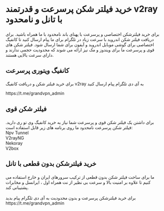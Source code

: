 <h1 align="left">خرید فیلتر شکن پرسرعت و قدرتمند v2ray با تانل و نامحدود</h1>

###

<p align="left">برای خرید فیلترشکن اختصاصی و پرسرعت با پهنای باند نامحدود با ما همراه باشید. برای دریافت فیلتر شکن اندروید با سرعت زیاد در تلگرام برای ما پیام ارسال کنید تا کانفیگ اختصاصی برای گوشی موبایل اندروید و آیفون برای شما ارسال شود. فیلتر شکن های قوی و پرسرعت ما برای ویندوز و مک نیز ارائه می شوند که محدودیت حجمی ندارند و دارای سرعت بالایی هستند.</p>

###

<h2 align="left">کانفیگ ویتوری پرسرعت</h2>

###
<p>برای خرید فیلتر شکن و دریافت کانفیگ  v2ray به آی دی تلگرام پیام ارسال کنید</p>
<p align="left">https://t.me/grandvpn_admin</p>

###

<h2 align="left">فیلتر شکن قوی</h2>

###

<p align="left">برای داشتن یک فیلتر شکن قوی و پرسرعت شما نیاز به خرید کانفیگ وی تو ری دارید. فیلتر شکن پرسرعت نامحدود ما روی برنامه های زیر قابل استفاده است:<br>Npv Tunnel<br>V2rayNG<br>Nekoray<br>V2box</p>

###

<h2 align="left">خرید فیلترشکن بدون قطعی با تانل</h2>

###

<p align="left">ما برای ساخت فیلتر شکن بدون قطعی از ترکیب سرورهای ایران و خارج استفاده می کنیم تا علاوه بر امنیت بالا و سرعت بی نظیر از نت همراه اول ، ایرانسل و مخابرات پشتیبانی کند.<br><br>برای خرید فیلترشکن پرسرعت و بدون محدودیت به آی دی تلگرام پیام بدید<br>https://t.me/grandvpn_admin</p>

###
